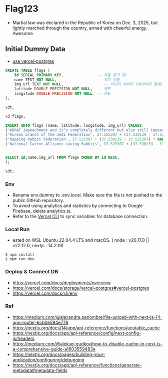 # Flag123
- Martial law was declared in the Republic of Korea on Dec. 3, 2025, but lightly marched through the country, armed with cheerful energy. Awesome

## Initial Dummy Data 
- [use vercel-postgres](https://vercel.com/docs/storage/vercel-postgres)
```sql
CREATE TABLE flags (
    id SERIAL PRIMARY KEY,               -- 자동 증가 ID
    name TEXT NOT NULL,                  -- 위치 이름
    img_url TEXT NOT NULL,                  -- 이미지 데이터 (바이너리 형태)
    latitude DOUBLE PRECISION NOT NULL,  -- 위도
    longitude DOUBLE PRECISION NOT NULL  -- 경도
);

\dt;

\d flags;

INSERT INTO flags (name, latitude, longitude, img_url) VALUES
('#BRAT impeachment and it’s completely different but also still impeachment', 37.525307 + (37.530139 - 37.525307) * RANDOM(), 126.919467 + (126.922896 - 126.919467) * RANDOM(), '/dummy/d1.webp'),
('Korean branch of the Jedi Federation', 37.525307 + (37.530139 - 37.525307) * RANDOM(), 126.919467 + (126.922896 - 126.919467) * RANDOM(), '/dummy/d2.webp'),
('Rapping Rabbit Federation', 37.525307 + (37.530139 - 37.525307) * RANDOM(), 126.919467 + (126.922896 - 126.919467) * RANDOM(), '/dummy/d3.webp'),
('National Carrot Alliance Loving Rabbits', 37.525307 + (37.530139 - 37.525307) * RANDOM(), 126.919467 + (126.922896 - 126.919467) * RANDOM(), '/dummy/d4.webp');


SELECT id,name,img_url FROM flags ORDER BY id DESC;
);

\dt;
```
### Env
- Rename env.dummy to .env.local. Make sure the file is not pushed to the public GitHub repository.
- To avoid using analytics and statistics by connecting to Google Firebase, delete analytics.ts.
- Refer to the [Vercel  CLI](https://vercel.com/docs/cli/env) to sync variables for database connection.

### Local Run
- ested on WSL Ubuntu 22.04.4 LTS and macOS. ( node : v20.17.0 ||  v22.12.0, nextjs : 14.2.19)
```
$ npm install
$ npm run dev
```

### Deploy & Connect DB
- https://vercel.com/docs/deployments/overview
- https://vercel.com/docs/storage/vercel-postgres#vercel-postgres
- https://vercel.com/docs/cli/env


### Ref
- https://medium.com/@alexandre.penombre/file-upload-with-next-js-14-app-router-6cb0e594e778
- https://nextjs.org/docs/14/app/api-reference/functions/unstable_cache
- https://nextjs.org/docs/app/api-reference/config/next-config-js/headers
- https://medium.com/@aleksej.gudkov/how-to-disable-cache-in-next-js-a-comprehensive-guide-a1603559483e
- https://nextjs.org/docs/pages/building-your-application/configuring/debugging
- https://nextjs.org/docs/app/api-reference/functions/generate-metadata#metadata-fields

